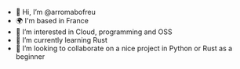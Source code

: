 - 👋 Hi, I’m @arromabofreu
- 🌍 I'm based in France
- 👀 I’m interested in Cloud, programming and OSS
- 🌱 I’m currently learning Rust
- 💞️ I’m looking to collaborate on a nice project in Python or Rust as a beginner


<!---
arromabofreu/arromabofreu is a ✨ special ✨ repository because its `README.md` (this file) appears on your GitHub profile.
You can click the Preview link to take a look at your changes.
--->
